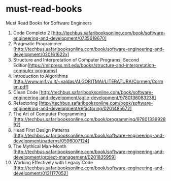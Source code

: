 # must-read-books
Must Read Books for Software Engineers

1. Code Complete 2 [http://techbus.safaribooksonline.com/book/software-engineering-and-development/0735619670]
2. Pragmatic Programmer [http://techbus.safaribooksonline.com/book/software-engineering-and-development/020161622x]
3. Structure and Interpretation of Computer Programs, Second Edition[https://mitpress.mit.edu/books/structure-and-interpretation-computer-programs]
4. Introduction to Algorithms [http://www.mif.vu.lt/~valdas/ALGORITMAI/LITERATURA/Cormen/Cormen.pdf]
5. Clean Code [http://techbus.safaribooksonline.com/book/software-engineering-and-development/agile-development/9780136083238]
6. Refactoring [http://techbus.safaribooksonline.com/book/software-engineering-and-development/refactoring/0201485672]
7. The Art of Computer Programming [http://techbus.safaribooksonline.com/book/programming/9780133992892]
8. Head First Design Patterns [http://techbus.safaribooksonline.com/book/software-engineering-and-development/patterns/0596007124]
9. The Mythical Man-Month [http://techbus.safaribooksonline.com/book/software-engineering-and-development/project-management/0201835959]
10. Working Effectively with Legacy Code [http://techbus.safaribooksonline.com/book/software-engineering-and-development/0131177052]

